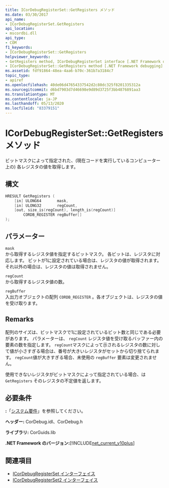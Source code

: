 ```yaml
---
title: ICorDebugRegisterSet::GetRegisters メソッド
ms.date: 03/30/2017
api_name:
- ICorDebugRegisterSet.GetRegisters
api_location:
- mscordbi.dll
api_type:
- COM
f1_keywords:
- ICorDebugRegisterSet::GetRegisters
helpviewer_keywords:
- GetRegisters method, ICorDebugRegisterSet interface [.NET Framework debugging]
- ICorDebugRegisterSet::GetRegisters method [.NET Framework debugging]
ms.assetid: fdf91864-48ea-4aa6-b70c-361b7a3184c7
topic_type:
- apiref
ms.openlocfilehash: 40de06d47654337542d2c80dc325f8201335312a
ms.sourcegitcommit: d6bd7903d7d46698e9d89d3725f3bb4876891aa3
ms.translationtype: MT
ms.contentlocale: ja-JP
ms.lasthandoff: 05/13/2020
ms.locfileid: "83379151"
---
```

# <a name="icordebugregistersetgetregisters-method"></a>ICorDebugRegisterSet::GetRegisters メソッド
ビットマスクによって指定された、(現在コードを実行しているコンピューター上の) 各レジスタの値を取得します。  
  
## <a name="syntax"></a>構文  
  
```cpp  
HRESULT GetRegisters (  
    [in] ULONG64       mask,
    [in] ULONG32       regCount,  
    [out, size_is(regCount), length_is(regCount)]  
        CORDB_REGISTER regBuffer[]  
);  
```  
  
## <a name="parameters"></a>パラメーター  
 `mask`  
 から取得するレジスタ値を指定するビットマスク。 各ビットは、レジスタに対応します。 ビットが1に設定されている場合は、レジスタの値が取得されます。それ以外の場合は、レジスタの値は取得されません。  
  
 `regCount`  
 から取得するレジスタ値の数。  
  
 `regBuffer`  
 入出力オブジェクトの配列 `CORDB_REGISTER` 。各オブジェクトは、レジスタの値を受け取ります。  
  
## <a name="remarks"></a>Remarks  
 配列のサイズは、ビットマスクで1に設定されているビット数と同じである必要があります。 パラメーターは、 `regCount` レジスタ値を受け取るバッファー内の要素の数を指定します。 `regCount`マスクによって示されるレジスタの数に対して値が小さすぎる場合は、番号が大きいレジスタがセットから切り捨てられます。 `regCount`値が大きすぎる場合、未使用の `regBuffer` 要素は変更されません。  
  
 使用できないレジスタがビットマスクによって指定されている場合、は `GetRegisters` そのレジスタの不定値を返します。  
  
## <a name="requirements"></a>必要条件  
 **:**「[システム要件](../../get-started/system-requirements.md)」を参照してください。  
  
 **ヘッダー:** CorDebug.idl、CorDebug.h  
  
 **ライブラリ:** CorGuids.lib  
  
 **.NET Framework のバージョン:**[!INCLUDE[net_current_v10plus](../../../../includes/net-current-v10plus-md.md)]  
  
## <a name="see-also"></a>関連項目

- [ICorDebugRegisterSet インターフェイス](icordebugregisterset-interface.md)
- [ICorDebugRegisterSet2 インターフェイス](icordebugregisterset2-interface.md)
